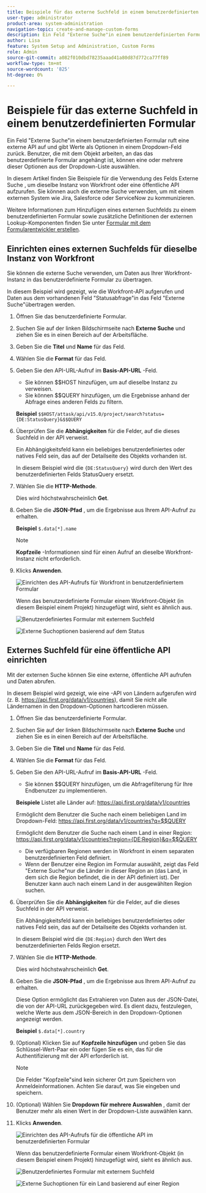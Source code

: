 ```yaml
---
title: Beispiele für das externe Suchfeld in einem benutzerdefinierten Formular
user-type: administrator
product-area: system-administration
navigation-topic: create-and-manage-custom-forms
description: Ein Feld "Externe Suche"in einem benutzerdefinierten Formular ruft eine externe API auf und gibt Werte als Optionen in einem Dropdown-Feld zurück. In diesem Artikel finden Sie Beispiele für die Verwendung des Felds Externe Suche , um dieselbe Instanz von Workfront oder eine öffentliche API aufzurufen.
author: Lisa
feature: System Setup and Administration, Custom Forms
role: Admin
source-git-commit: a082f010dbd78235aaad41a80d87d772ca77ff89
workflow-type: tm+mt
source-wordcount: '825'
ht-degree: 0%

---
```


# Beispiele für das externe Suchfeld in einem benutzerdefinierten Formular

Ein Feld &quot;Externe Suche&quot;in einem benutzerdefinierten Formular ruft eine externe API auf und gibt Werte als Optionen in einem Dropdown-Feld zurück. Benutzer, die mit dem Objekt arbeiten, an das das benutzerdefinierte Formular angehängt ist, können eine oder mehrere dieser Optionen aus der Dropdown-Liste auswählen.

In diesem Artikel finden Sie Beispiele für die Verwendung des Felds Externe Suche , um dieselbe Instanz von Workfront oder eine öffentliche API aufzurufen. Sie können auch die externe Suche verwenden, um mit einem externen System wie Jira, Salesforce oder ServiceNow zu kommunizieren.

Weitere Informationen zum Hinzufügen eines externen Suchfelds zu einem benutzerdefinierten Formular sowie zusätzliche Definitionen der externen Lookup-Komponenten finden Sie unter [Formular mit dem Formularentwickler erstellen](/help/quicksilver/administration-and-setup/customize-workfront/create-manage-custom-forms/form-designer/design-a-form/design-a-form.md).

## Einrichten eines externen Suchfelds für dieselbe Instanz von Workfront

Sie können die externe Suche verwenden, um Daten aus Ihrer Workfront-Instanz in das benutzerdefinierte Formular zu übertragen.

In diesem Beispiel wird gezeigt, wie die Workfront-API aufgerufen und Daten aus dem vorhandenen Feld &quot;Statusabfrage&quot;in das Feld &quot;Externe Suche&quot;übertragen werden.

1. Öffnen Sie das benutzerdefinierte Formular.
1. Suchen Sie auf der linken Bildschirmseite nach **Externe Suche** und ziehen Sie es in einen Bereich auf der Arbeitsfläche.
1. Geben Sie die **Titel** und **Name** für das Feld.
1. Wählen Sie die **Format** für das Feld.
1. Geben Sie den API-URL-Aufruf im **Basis-API-URL** -Feld.

   * Sie können $$HOST hinzufügen, um auf dieselbe Instanz zu verweisen.
   * Sie können $$QUERY hinzufügen, um die Ergebnisse anhand der Abfrage eines anderen Felds zu filtern.

   **Beispiel**
   `$$HOST/attask/api/v15.0/project/search?status={DE:StatusQuery}&$$QUERY`

1. Überprüfen Sie die **Abhängigkeiten** für die Felder, auf die dieses Suchfeld in der API verweist.

   Ein Abhängigkeitsfeld kann ein beliebiges benutzerdefiniertes oder natives Feld sein, das auf der Detailseite des Objekts vorhanden ist.

   In diesem Beispiel wird die `{DE:StatusQuery}` wird durch den Wert des benutzerdefinierten Felds StatusQuery ersetzt.

1. Wählen Sie die **HTTP-Methode**.

   Dies wird höchstwahrscheinlich **Get**.

1. Geben Sie die **JSON-Pfad** , um die Ergebnisse aus Ihrem API-Aufruf zu erhalten.

   **Beispiel**
   `$.data[*].name`

   >[!NOTE]
   >
   >**Kopfzeile** -Informationen sind für einen Aufruf an dieselbe Workfront-Instanz nicht erforderlich.

1. Klicks **Anwenden**.

   ![Einrichten des API-Aufrufs für Workfront in benutzerdefiniertem Formular](assets/external-lookup-to-workfront.png)

   Wenn das benutzerdefinierte Formular einem Workfront-Objekt (in diesem Beispiel einem Projekt) hinzugefügt wird, sieht es ähnlich aus.

   ![Benutzerdefiniertes Formular mit externem Suchfeld](assets/external-lookup-project-status-example1.png)

   ![Externe Suchoptionen basierend auf dem Status](assets/external-lookup-project-status-example2.png)

## Externes Suchfeld für eine öffentliche API einrichten

Mit der externen Suche können Sie eine externe, öffentliche API aufrufen und Daten abrufen.

In diesem Beispiel wird gezeigt, wie eine -API von Ländern aufgerufen wird (z. B. <https://api.first.org/data/v1/countries>), damit Sie nicht alle Ländernamen in den Dropdown-Optionen hartcodieren müssen.

1. Öffnen Sie das benutzerdefinierte Formular.
1. Suchen Sie auf der linken Bildschirmseite nach **Externe Suche** und ziehen Sie es in einen Bereich auf der Arbeitsfläche.
1. Geben Sie die **Titel** und **Name** für das Feld.
1. Wählen Sie die **Format** für das Feld.
1. Geben Sie den API-URL-Aufruf im **Basis-API-URL** -Feld.

   * Sie können $$QUERY hinzufügen, um die Abfragefilterung für Ihre Endbenutzer zu implementieren.

   **Beispiele**
Listet alle Länder auf: <https://api.first.org/data/v1/countries>

   Ermöglicht dem Benutzer die Suche nach einem beliebigen Land im Dropdown-Feld: <https://api.first.org/data/v1/countries?q=$$QUERY>

   Ermöglicht dem Benutzer die Suche nach einem Land in einer Region: <https://api.first.org/data/v1/countries?region={DE:Region}&q=$$QUERY>

   * Die verfügbaren Regionen werden in Workfront in einem separaten benutzerdefinierten Feld definiert.
   * Wenn der Benutzer eine Region im Formular auswählt, zeigt das Feld &quot;Externe Suche&quot;nur die Länder in dieser Region an (das Land, in dem sich die Region befindet, die in der API definiert ist). Der Benutzer kann auch nach einem Land in der ausgewählten Region suchen.

1. Überprüfen Sie die **Abhängigkeiten** für die Felder, auf die dieses Suchfeld in der API verweist.

   Ein Abhängigkeitsfeld kann ein beliebiges benutzerdefiniertes oder natives Feld sein, das auf der Detailseite des Objekts vorhanden ist.

   In diesem Beispiel wird die `{DE:Region}` durch den Wert des benutzerdefinierten Felds Region ersetzt.

1. Wählen Sie die **HTTP-Methode**.

   Dies wird höchstwahrscheinlich **Get**.

1. Geben Sie die **JSON-Pfad** , um die Ergebnisse aus Ihrem API-Aufruf zu erhalten.

   Diese Option ermöglicht das Extrahieren von Daten aus der JSON-Datei, die von der API-URL zurückgegeben wird. Es dient dazu, festzulegen, welche Werte aus dem JSON-Bereich in den Dropdown-Optionen angezeigt werden.

   **Beispiel**
   `$.data[*].country`

1. (Optional) Klicken Sie auf **Kopfzeile hinzufügen** und geben Sie das Schlüssel-Wert-Paar ein oder fügen Sie es ein, das für die Authentifizierung mit der API erforderlich ist.

   >[!NOTE]
   >
   >Die Felder &quot;Kopfzeile&quot;sind kein sicherer Ort zum Speichern von Anmeldeinformationen. Achten Sie darauf, was Sie eingeben und speichern.

1. (Optional) Wählen Sie **Dropdown für mehrere Auswahlen** , damit der Benutzer mehr als einen Wert in der Dropdown-Liste auswählen kann.

1. Klicks **Anwenden**.

   ![Einrichten des API-Aufrufs für die öffentliche API im benutzerdefinierten Formular](assets/external-lookup-to-api-for-countries.png)

   Wenn das benutzerdefinierte Formular einem Workfront-Objekt (in diesem Beispiel einem Projekt) hinzugefügt wird, sieht es ähnlich aus.

   ![Benutzerdefiniertes Formular mit externem Suchfeld](assets/external-lookup-countries-example1.png)

   ![Externe Suchoptionen für ein Land basierend auf einer Region](assets/external-lookup-countries-example2.png)

